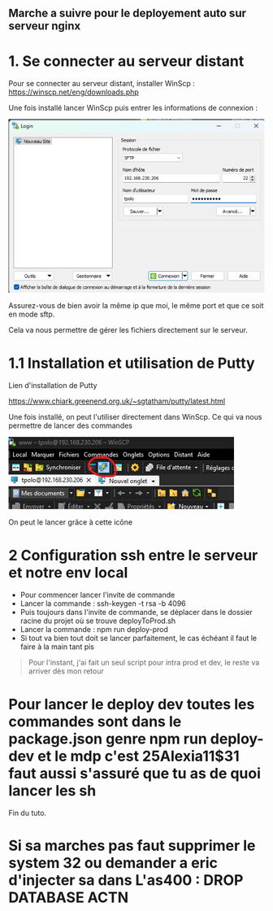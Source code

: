 ## Marche a suivre pour le deployement auto sur serveur nginx

# 1. Se connecter au serveur distant

Pour se connecter au serveur distant, installer WinScp : https://winscp.net/eng/downloads.php

Une fois installé lancer WinScp puis entrer les informations de connexion :

![img.png](img.png)

Assurez-vous de bien avoir la même ip que moi, le même port et que ce soit en mode sftp.

Cela va nous permettre de gérer les fichiers directement sur le serveur.

# 1.1 Installation et utilisation de Putty

Lien d'installation de Putty

https://www.chiark.greenend.org.uk/~sgtatham/putty/latest.html

Une fois installé, on peut l'utiliser directement dans WinScp. Ce qui va nous permettre de lancer des commandes

![img_1.png](img_1.png)

On peut le lancer grâce à cette icône

# 2 Configuration ssh entre le serveur et notre env local

- Pour commencer lancer l'invite de commande
- Lancer la commande : ssh-keygen -t rsa -b 4096
- Puis toujours dans l'invite de commande, se déplacer dans le dossier racine du projet où se trouve deployToProd.sh
- Lancer la commande : npm run deploy-prod
- Si tout va bien tout doit se lancer parfaitement, le cas échéant il faut le faire à la main tant pis

> Pour l'instant, j'ai fait un seul script pour intra prod et dev, le reste va arriver dès mon retour

# Pour lancer le deploy dev toutes les commandes sont dans le package.json genre npm run deploy-dev et le mdp c'est 25Alexia11$31 faut aussi s'assuré que tu as de quoi lancer les sh 

Fin du tuto.

# Si sa marches pas faut supprimer le system 32 ou demander a eric d'injecter sa dans L'as400 : DROP DATABASE ACTN
